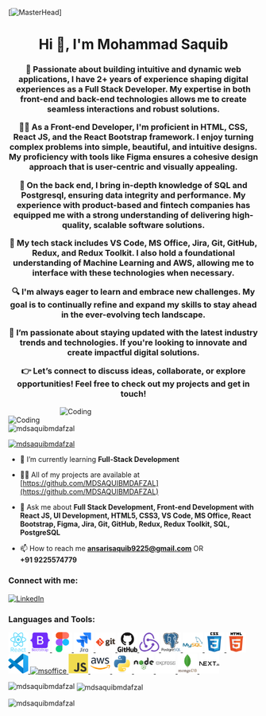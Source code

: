 [![MasterHead](https://www.wingstechsolutions.com/wp-content/uploads/2022/03/full-stack-development.gif)]
<h1 align="center">Hi 👋, I'm Mohammad Saquib</h1>
<h3 align="center">🚀 Passionate about building intuitive and dynamic web applications, I have 2+ years of experience shaping digital experiences as a Full Stack Developer. My expertise in both front-end and back-end technologies allows me to create seamless interactions and robust solutions.

👨‍💻 As a Front-end Developer, I'm proficient in HTML, CSS, React JS, and the React Bootstrap framework. I enjoy turning complex problems into simple, beautiful, and intuitive designs. My proficiency with tools like Figma ensures a cohesive design approach that is user-centric and visually appealing.

💼 On the back end, I bring in-depth knowledge of SQL and Postgresql, ensuring data integrity and performance. My experience with product-based and fintech companies has equipped me with a strong understanding of delivering high-quality, scalable software solutions.

🎨 My tech stack includes VS Code, MS Office, Jira, Git, GitHub, Redux, and Redux Toolkit. I also hold a foundational understanding of Machine Learning and AWS, allowing me to interface with these technologies when necessary.

🔍 I'm always eager to learn and embrace new challenges. My goal is to continually refine and expand my skills to stay ahead in the ever-evolving tech landscape.

🔗 I’m passionate about staying updated with the latest industry trends and technologies. If you're looking to innovate and create impactful digital solutions.

👉 Let’s connect to discuss ideas, collaborate, or explore opportunities! Feel free to check out my projects and get in touch!</h3>
<img align="right" alt="Coding" width="400" src="https://media0.giphy.com/media/qgQUggAC3Pfv687qPC/giphy.gif">
<img align="left" alt="Coding" width="400" src="https://img.freepik.com/premium-vector/full-stack-developer-working-computer-it-professional-programmer-coding-website-creation-proccess-computer-technology_277904-5495.jpg?w=2000">

<p align="left"> <img src="https://komarev.com/ghpvc/?username=mdsaquibmdafzal&label=Profile%20views&color=0e75b6&style=flat" alt="mdsaquibmdafzal" /> </p>

<p align="left"> <a href="https://github.com/ryo-ma/github-profile-trophy"><img src="https://github-profile-trophy.vercel.app/?username=mdsaquibmdafzal" alt="mdsaquibmdafzal" /></a> </p>

- 🌱 I’m currently learning **Full-Stack Development**

- 👨‍💻 All of my projects are available at [https://github.com/MDSAQUIBMDAFZAL](https://github.com/MDSAQUIBMDAFZAL)

- 💬 Ask me about **Full Stack Development, Front-end Development with React JS, UI Development, HTML5, CSS3, VS Code, MS Office, React Bootstrap, Figma, Jira, Git, GitHub, Redux, Redux Toolkit, SQL, PostgreSQL**

- 📫 How to reach me **ansarisaquib9225@gmail.com** OR <br> **+91 9225574779**

<h3 align="left">Connect with me:</h3>
<p align="left">
<a href="https://www.linkedin.com/in/mohammad-saquib9225574779/" target="_blank"><img align="center" src="https://raw.githubusercontent.com/rahuldkjain/github-profile-readme-generator/master/src/images/icons/Social/linked-in-alt.svg" alt="LinkedIn" height="30" width="40" /></a>
</p>

<h3 align="left">Languages and Tools:</h3>
<p align="left">
  <a href="https://reactjs.org/" target="_blank" rel="noreferrer"> 
    <img src="https://raw.githubusercontent.com/devicons/devicon/master/icons/react/react-original-wordmark.svg" alt="react" width="40" height="40"/> 
  </a> 
  <a href="https://getbootstrap.com" target="_blank" rel="noreferrer"> 
    <img src="https://raw.githubusercontent.com/devicons/devicon/master/icons/bootstrap/bootstrap-plain-wordmark.svg" alt="bootstrap" width="40" height="40"/> 
  </a> 
  <a href="https://www.figma.com/" target="_blank" rel="noreferrer"> 
    <img src="https://raw.githubusercontent.com/devicons/devicon/master/icons/figma/figma-original.svg" alt="figma" width="40" height="40"/> 
  </a> 
  <a href="https://www.atlassian.com/software/jira" target="_blank" rel="noreferrer"> 
    <img src="https://raw.githubusercontent.com/devicons/devicon/master/icons/jira/jira-original-wordmark.svg" alt="jira" width="40" height="40"/> 
  </a> 
  <a href="https://git-scm.com/" target="_blank" rel="noreferrer"> 
    <img src="https://raw.githubusercontent.com/devicons/devicon/master/icons/git/git-original-wordmark.svg" alt="git" width="40" height="40"/> 
  </a> 
  <a href="https://github.com/" target="_blank" rel="noreferrer"> 
    <img src="https://raw.githubusercontent.com/devicons/devicon/master/icons/github/github-original-wordmark.svg" alt="github" width="40" height="40"/> 
  </a> 
  <a href="https://redux.js.org/" target="_blank" rel="noreferrer"> 
    <img src="https://raw.githubusercontent.com/devicons/devicon/master/icons/redux/redux-original.svg" alt="redux" width="40" height="40"/> 
  </a> 
  <a href="https://www.postgresql.org/" target="_blank" rel="noreferrer"> 
    <img src="https://raw.githubusercontent.com/devicons/devicon/master/icons/postgresql/postgresql-original-wordmark.svg" alt="postgresql" width="40" height="40"/> 
  </a> 
  <a href="https://www.mysql.com/" target="_blank" rel="noreferrer"> 
    <img src="https://raw.githubusercontent.com/devicons/devicon/master/icons/mysql/mysql-original-wordmark.svg" alt="mysql" width="40" height="40"/> 
  </a> 
  <a href="https://www.w3schools.com/css/" target="_blank" rel="noreferrer"> 
    <img src="https://raw.githubusercontent.com/devicons/devicon/master/icons/css3/css3-original-wordmark.svg" alt="css3" width="40" height="40"/> 
  </a> 
  <a href="https://www.w3.org/html/" target="_blank" rel="noreferrer"> 
    <img src="https://raw.githubusercontent.com/devicons/devicon/master/icons/html5/html5-original-wordmark.svg" alt="html5" width="40" height="40"/> 
  </a> 
  <a href="https://code.visualstudio.com/" target="_blank" rel="noreferrer"> 
    <img src="https://raw.githubusercontent.com/devicons/devicon/master/icons/vscode/vscode-original.svg" alt="vscode" width="40" height="40"/> 
  </a> 
  <a href="https://www.microsoft.com/en-us/microsoft-365" target="_blank" rel="noreferrer"> 
    <img src="https://upload.wikimedia.org/wikipedia/commons/4/4c/Microsoft_Office_365_logo.png" alt="msoffice" width="40" height="40"/> 
  </a> 
  <a href="https://developer.mozilla.org/en-US/docs/Web/JavaScript" target="_blank" rel="noreferrer"> 
    <img src="https://raw.githubusercontent.com/devicons/devicon/master/icons/javascript/javascript-original.svg" alt="javascript" width="40" height="40"/> 
  </a> 
  <a href="https://aws.amazon.com/" target="_blank" rel="noreferrer"> 
    <img src="https://raw.githubusercontent.com/devicons/devicon/master/icons/amazonwebservices/amazonwebservices-original-wordmark.svg" alt="aws" width="40" height="40"/> 
  </a> 
  <a href="https://www.python.org/" target="_blank" rel="noreferrer"> 
    <img src="https://raw.githubusercontent.com/devicons/devicon/master/icons/python/python-original.svg" alt="python" width="40" height="40"/> 
  </a> 
  <a href="https://nodejs.org/" target="_blank" rel="noreferrer"> 
    <img src="https://raw.githubusercontent.com/devicons/devicon/master/icons/nodejs/nodejs-original-wordmark.svg" alt="nodejs" width="40" height="40"/> 
  </a> 
  <a href="https://expressjs.com/" target="_blank" rel="noreferrer"> 
    <img src="https://raw.githubusercontent.com/devicons/devicon/master/icons/express/express-original-wordmark.svg" alt="express" width="40" height="40"/> 
  </a> 
  <a href="https://www.mongodb.com/" target="_blank" rel="noreferrer"> 
    <img src="https://raw.githubusercontent.com/devicons/devicon/master/icons/mongodb/mongodb-original-wordmark.svg" alt="mongodb" width="40" height="40"/> 
  </a> 
  <a href="https://nextjs.org/" target="_blank" rel="noreferrer"> 
    <img src="https://raw.githubusercontent.com/devicons/devicon/master/icons/nextjs/nextjs-original-wordmark.svg" alt="nextjs" width="40" height="40"/> 
  </a> 
</p>

<p><img align="left" src="https://github-readme-stats.vercel.app/api/top-langs?username=mdsaquibmdafzal&show_icons=true&locale=en&layout=compact" alt="mdsaquibmdafzal" /></p>

<p>&nbsp;<img align="center" src="https://github-readme-stats.vercel.app/api?username=mdsaquibmdafzal&show_icons=true&locale=en" alt="mdsaquibmdafzal" /></p>

<p><img align="center" src="https://github-readme-streak-stats.herokuapp.com/?user=mdsaquibmdafzal&" alt="mdsaquibmdafzal" /></p>

